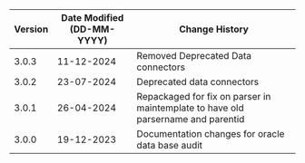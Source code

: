 | **Version** | **Date Modified (DD-MM-YYYY)** | **Change History**                          |
|-------------|--------------------------------|---------------------------------------------|
| 3.0.3       | 11-12-2024                     | Removed Deprecated Data connectors          |
| 3.0.2       | 23-07-2024                     | Deprecated data connectors                  |
| 3.0.1       | 26-04-2024                     | Repackaged for fix on parser in maintemplate to have old parsername and parentid                    |
| 3.0.0       | 19-12-2023                     | Documentation changes for oracle data base audit  |

